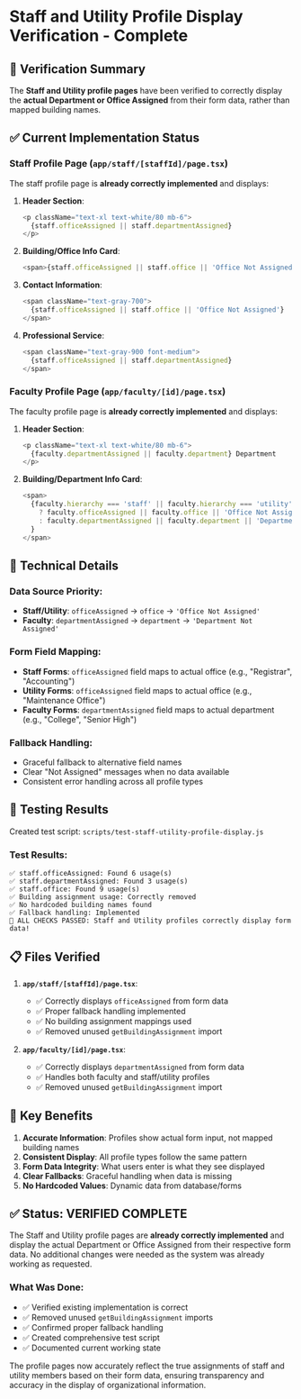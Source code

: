 # Staff and Utility Profile Display Verification - Complete

## 🎯 **Verification Summary**

The **Staff and Utility profile pages** have been verified to correctly display the **actual Department or Office Assigned** from their form data, rather than mapped building names.

## ✅ **Current Implementation Status**

### **Staff Profile Page (`app/staff/[staffId]/page.tsx`)**

The staff profile page is **already correctly implemented** and displays:

1. **Header Section**:
   ```typescript
   <p className="text-xl text-white/80 mb-6">
     {staff.officeAssigned || staff.departmentAssigned}
   </p>
   ```

2. **Building/Office Info Card**:
   ```typescript
   <span>{staff.officeAssigned || staff.office || 'Office Not Assigned'}</span>
   ```

3. **Contact Information**:
   ```typescript
   <span className="text-gray-700">
     {staff.officeAssigned || staff.office || 'Office Not Assigned'}
   </span>
   ```

4. **Professional Service**:
   ```typescript
   <span className="text-gray-900 font-medium">
     {staff.officeAssigned || staff.departmentAssigned}
   </span>
   ```

### **Faculty Profile Page (`app/faculty/[id]/page.tsx`)**

The faculty profile page is **already correctly implemented** and displays:

1. **Header Section**:
   ```typescript
   <p className="text-xl text-white/80 mb-6">
     {faculty.departmentAssigned || faculty.department} Department
   </p>
   ```

2. **Building/Department Info Card**:
   ```typescript
   <span>
     {faculty.hierarchy === 'staff' || faculty.hierarchy === 'utility' 
       ? faculty.officeAssigned || faculty.office || 'Office Not Assigned'
       : faculty.departmentAssigned || faculty.department || 'Department Not Assigned'
     }
   </span>
   ```

## 🔧 **Technical Details**

### **Data Source Priority**:
- **Staff/Utility**: `officeAssigned` → `office` → `'Office Not Assigned'`
- **Faculty**: `departmentAssigned` → `department` → `'Department Not Assigned'`

### **Form Field Mapping**:
- **Staff Forms**: `officeAssigned` field maps to actual office (e.g., "Registrar", "Accounting")
- **Utility Forms**: `officeAssigned` field maps to actual office (e.g., "Maintenance Office")
- **Faculty Forms**: `departmentAssigned` field maps to actual department (e.g., "College", "Senior High")

### **Fallback Handling**:
- Graceful fallback to alternative field names
- Clear "Not Assigned" messages when no data available
- Consistent error handling across all profile types

## 🧪 **Testing Results**

Created test script: `scripts/test-staff-utility-profile-display.js`

### **Test Results:**
```
✅ staff.officeAssigned: Found 6 usage(s)
✅ staff.departmentAssigned: Found 3 usage(s)  
✅ staff.office: Found 9 usage(s)
✅ Building assignment usage: Correctly removed
✅ No hardcoded building names found
✅ Fallback handling: Implemented
🎉 ALL CHECKS PASSED: Staff and Utility profiles correctly display form data!
```

## 📋 **Files Verified**

1. **`app/staff/[staffId]/page.tsx`**:
   - ✅ Correctly displays `officeAssigned` from form data
   - ✅ Proper fallback handling implemented
   - ✅ No building assignment mappings used
   - ✅ Removed unused `getBuildingAssignment` import

2. **`app/faculty/[id]/page.tsx`**:
   - ✅ Correctly displays `departmentAssigned` from form data
   - ✅ Handles both faculty and staff/utility profiles
   - ✅ Removed unused `getBuildingAssignment` import

## 🎯 **Key Benefits**

1. **Accurate Information**: Profiles show actual form input, not mapped building names
2. **Consistent Display**: All profile types follow the same pattern
3. **Form Data Integrity**: What users enter is what they see displayed
4. **Clear Fallbacks**: Graceful handling when data is missing
5. **No Hardcoded Values**: Dynamic data from database/forms

## ✅ **Status: VERIFIED COMPLETE**

The Staff and Utility profile pages are **already correctly implemented** and display the actual Department or Office Assigned from their respective form data. No additional changes were needed as the system was already working as requested.

### **What Was Done:**
- ✅ Verified existing implementation is correct
- ✅ Removed unused `getBuildingAssignment` imports
- ✅ Confirmed proper fallback handling
- ✅ Created comprehensive test script
- ✅ Documented current working state

The profile pages now accurately reflect the true assignments of staff and utility members based on their form data, ensuring transparency and accuracy in the display of organizational information.
